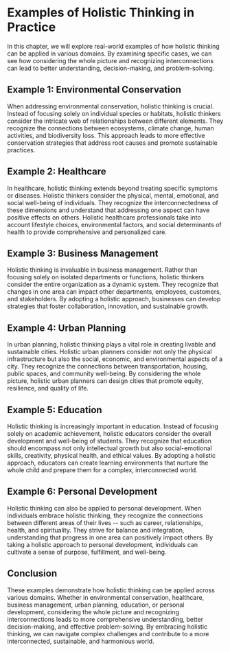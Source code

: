 Examples of Holistic Thinking in Practice
====================================================

In this chapter, we will explore real-world examples of how holistic thinking can be applied in various domains. By examining specific cases, we can see how considering the whole picture and recognizing interconnections can lead to better understanding, decision-making, and problem-solving.

Example 1: Environmental Conservation
-------------------------------------

When addressing environmental conservation, holistic thinking is crucial. Instead of focusing solely on individual species or habitats, holistic thinkers consider the intricate web of relationships between different elements. They recognize the connections between ecosystems, climate change, human activities, and biodiversity loss. This approach leads to more effective conservation strategies that address root causes and promote sustainable practices.

Example 2: Healthcare
---------------------

In healthcare, holistic thinking extends beyond treating specific symptoms or diseases. Holistic thinkers consider the physical, mental, emotional, and social well-being of individuals. They recognize the interconnectedness of these dimensions and understand that addressing one aspect can have positive effects on others. Holistic healthcare professionals take into account lifestyle choices, environmental factors, and social determinants of health to provide comprehensive and personalized care.

Example 3: Business Management
------------------------------

Holistic thinking is invaluable in business management. Rather than focusing solely on isolated departments or functions, holistic thinkers consider the entire organization as a dynamic system. They recognize that changes in one area can impact other departments, employees, customers, and stakeholders. By adopting a holistic approach, businesses can develop strategies that foster collaboration, innovation, and sustainable growth.

Example 4: Urban Planning
-------------------------

In urban planning, holistic thinking plays a vital role in creating livable and sustainable cities. Holistic urban planners consider not only the physical infrastructure but also the social, economic, and environmental aspects of a city. They recognize the connections between transportation, housing, public spaces, and community well-being. By considering the whole picture, holistic urban planners can design cities that promote equity, resilience, and quality of life.

Example 5: Education
--------------------

Holistic thinking is increasingly important in education. Instead of focusing solely on academic achievement, holistic educators consider the overall development and well-being of students. They recognize that education should encompass not only intellectual growth but also social-emotional skills, creativity, physical health, and ethical values. By adopting a holistic approach, educators can create learning environments that nurture the whole child and prepare them for a complex, interconnected world.

Example 6: Personal Development
-------------------------------

Holistic thinking can also be applied to personal development. When individuals embrace holistic thinking, they recognize the connections between different areas of their lives -- such as career, relationships, health, and spirituality. They strive for balance and integration, understanding that progress in one area can positively impact others. By taking a holistic approach to personal development, individuals can cultivate a sense of purpose, fulfillment, and well-being.

Conclusion
----------

These examples demonstrate how holistic thinking can be applied across various domains. Whether in environmental conservation, healthcare, business management, urban planning, education, or personal development, considering the whole picture and recognizing interconnections leads to more comprehensive understanding, better decision-making, and effective problem-solving. By embracing holistic thinking, we can navigate complex challenges and contribute to a more interconnected, sustainable, and harmonious world.
